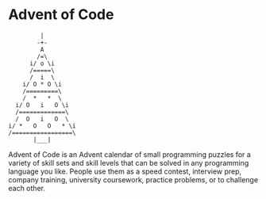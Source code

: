 # Advent of Code

```
         |
        -+-
         A
        /=\  
      i/ o \i   
      /=====\  
      /  i  \    
    i/ O * O \i  
    /=========\
    /  *   *  \     
  i/ O   i   O \i
  /=============\
  /  O   i   O  \
i/ *   O   O   * \i
/=================\
       |___|
```

Advent of Code is an Advent calendar of small programming puzzles for a variety of skill sets and skill levels that can be solved in any programming language you like. People use them as a speed contest, interview prep, company training, university coursework, practice problems, or to challenge each other.
